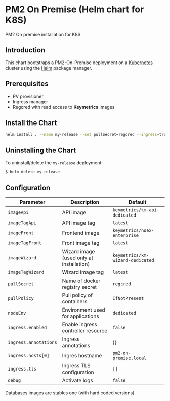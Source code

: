 # PM2 On Premise (Helm chart for K8S)

PM2 On premise installation for K8S

## Introduction
This chart bootstraps a PM2-On-Premise deployment on a [Kubernetes](http://kubernetes.io) cluster using the [Helm](https://helm.sh) package manager.

## Prerequisites
- PV provisioner
- Ingress manager
- Regcred with read access to **Keymetrics** images

## Install the Chart
```bash
helm install . --name my-release --set pullSecret=regcred --ingress=true --ingress.hosts[]=
```

## Uninstalling the Chart
To uninstall/delete the `my-release` deployment:

```bash
$ helm delete my-release
```

## Configuration
| Parameter                               | Description                                                                                  | Default                                     |
| --------------------------------------- | -------------------------------------------------------------------------------------------- | ------------------------------------------- |
| `imageApi` | API image | `keymetrics/km-api-dedicated` |
| `imageTagApi` | API image tag | `latest` |
| `imageFront` | Frontend image | `keymetrics/noex-enterprise` |
| `imageTagFront` | Front image tag | `latest` |
| `imageWizard` | Wizard image (used only at installation) | `keymetrics/km-wizard-dedicated` |
| `imageTagWizard` | Wizard image tag | `latest` |
| `pullSecret` | Name of docker registry secret | `regcred` |
| `pullPolicy` | Pull policy of containers | `IfNotPresent` |
| `nodeEnv` | Environment used for applications | `dedicated` |
| `ingress.enabled` | Enable ingress controller resource | `false` |
| `ingress.annotations` | Ingress annotations | {} |
| `ingress.hosts[0]` | Ingres hostname | `pm2-on-premise.local` |
| `ingress.tls` | Ingress TLS configuration | `[]` |
| `debug` | Activate logs | `false` |


Databases images are stables one (with hard coded versions)